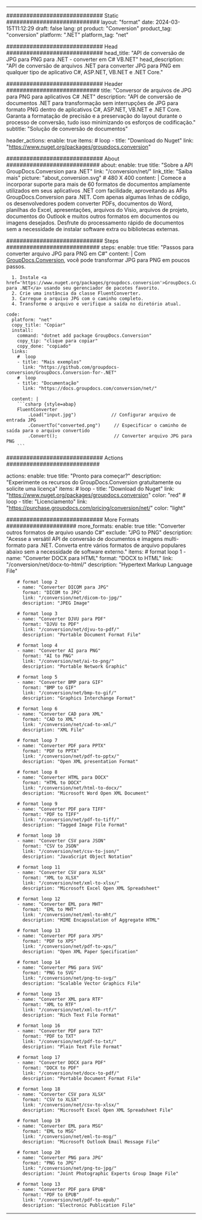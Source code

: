  
---
############################# Static ############################
layout: "format"
date: 2024-03-15T11:12:29
draft: false
lang: pt
product: "Conversion"
product_tag: "conversion"
platform: ".NET"
platform_tag: "net"

############################# Head #############################
head_title: "API de conversão de JPG para PNG para .NET - converter em C# VB.NET"
head_description: "API de conversão de arquivos .NET para converter JPG para PNG em qualquer tipo de aplicativo C#, ASP.NET, VB.NET e .NET Core."

############################# Header ############################
title: "Conversor de arquivos de JPG para PNG para aplicativos C# .NET" 
description: "API de conversão de documentos .NET para transformação sem interrupções de JPG para formato PNG dentro de aplicativos C#, ASP.NET, VB.NET e .NET Core. Garanta a formatação de precisão e a preservação do layout durante o processo de conversão, tudo isso minimizando os esforços de codificação." 
subtitle: "Solução de conversão de documentos" 

header_actions:
  enable: true
  items:
    #  loop
    - title: "Download do Nuget"
      link: "https://www.nuget.org/packages/groupdocs.conversion"


############################# About ############################
about:
    enable: true
    title: "Sobre a API GroupDocs.Conversion para .NET"
    link: "/conversion/net/"
    link_title: "Saiba mais"
    picture: "about_conversion.svg" # 480 X 400
    content: |
      Comece a incorporar suporte para mais de 60 formatos de documentos amplamente utilizados em seus aplicativos .NET com facilidade, aproveitando as APIs GroupDocs.Conversion para .NET. Com apenas algumas linhas de código, os desenvolvedores podem converter PDFs, documentos do Word, planilhas do Excel, apresentações, arquivos do Visio, arquivos de projeto, documentos do Outlook e muitos outros formatos em documentos ou imagens desejados. Desfrute do processamento rápido de documentos sem a necessidade de instalar software extra ou bibliotecas externas.


############################# Steps ############################
steps:
    enable: true
    title: "Passos para converter arquivo JPG para PNG em C#" 
    content: |
      Com <a href='https://products.groupdocs.com/conversion/net/'>GroupDocs.Conversion</a>, você pode transformar JPG para PNG em poucos passos.
      
      1. Instale <a href='https://www.nuget.org/packages/groupdocs.conversion'>GroupDocs.Conversion para .NET</a> usando seu gerenciador de pacotes favorito. 
      2. Crie uma instância da classe FluentConverter.  
      3. Carregue o arquivo JPG com o caminho completo. 
      4. Transforme o arquivo e verifique a saída no diretório atual. 
   
    code:
      platform: "net"
      copy_title: "Copiar"
      install:
        command: "dotnet add package GroupDocs.Conversion"
        copy_tip: "clique para copiar"
        copy_done: "copiado"
      links:
        #  loop
        - title: "Mais exemplos"
          link: "https://github.com/groupdocs-conversion/GroupDocs.Conversion-for-.NET"
        #  loop
        - title: "Documentação"
          link: "https://docs.groupdocs.com/conversion/net/"
          
      content: |
        ```csharp {style=abap}
        FluentConverter
            .Load("input.jpg")             // Configurar arquivo de entrada JPG
            .ConvertTo("converted.png")     // Especificar o caminho de saída para o arquivo convertido
            .Convert();                     // Converter arquivo JPG para PNG        
        ```            

############################# Actions ############################

actions:
  enable: true
  title: "Pronto para começar?"
  description: "Experimente os recursos do GroupDocs.Conversion gratuitamente ou solicite uma licença"
  items:
    #  loop
    - title: "Download do Nuget"
      link: "https://www.nuget.org/packages/groupdocs.conversion"
      color: "red"
        #  loop
    - title: "Licenciamento"
      link: "https://purchase.groupdocs.com/pricing/conversion/net/"
      color: "light"


############################# More Formats #####################
more_formats:
    enable: true
    title: "Converter outros formatos de arquivo usando C#"
    exclude: "JPG to PNG"
    description: "Acesse a versátil API de conversão de documentos e imagens multi-formato para .NET. Converta entre vários formatos de arquivo populares abaixo sem a necessidade de software externo."
    items: 
        # format loop 1
        - name: "Converter DOCX para HTML"
          format: "DOCX to HTML"
          link: "/conversion/net/docx-to-html/"
          description: "Hypertext Markup Language File" 

        # format loop 2
        - name: "Converter DICOM para JPG" 
          format: "DICOM to JPG"
          link: "/conversion/net/dicom-to-jpg/"
          description: "JPEG Image" 

        # format loop 3
        - name: "Converter DJVU para PDF"
          format: "DJVU to PDF"
          link: "/conversion/net/djvu-to-pdf/"
          description: "Portable Document Format File" 

        # format loop 4
        - name: "Converter AI para PNG"
          format: "AI to PNG"
          link: "/conversion/net/ai-to-png/"
          description: "Portable Network Graphic" 

        # format loop 5
        - name: "Converter BMP para GIF"
          format: "BMP to GIF"
          link: "/conversion/net/bmp-to-gif/"
          description: "Graphics Interchange Format"

        # format loop 6
        - name: "Converter CAD para XML"
          format: "CAD to XML"
          link: "/conversion/net/cad-to-xml/"
          description: "XML File"

        # format loop 7
        - name: "Converter PDF para PPTX"
          format: "PDF to PPTX"
          link: "/conversion/net/pdf-to-pptx/"
          description: "Open XML presentation Format"

        # format loop 8
        - name: "Converter HTML para DOCX"
          format: "HTML to DOCX"
          link: "/conversion/net/html-to-docx/"
          description: "Microsoft Word Open XML Document"

        # format loop 9
        - name: "Converter PDF para TIFF"
          format: "PDF to TIFF"
          link: "/conversion/net/pdf-to-tiff/"
          description: "Tagged Image File Format" 

        # format loop 10
        - name: "Converter CSV para JSON" 
          format: "CSV to JSON"
          link: "/conversion/net/csv-to-json/"
          description: "JavaScript Object Notation" 

        # format loop 11
        - name: "Converter CSV para XLSX" 
          format: "XML to XLSX"
          link: "/conversion/net/xml-to-xlsx/"
          description: "Microsoft Excel Open XML Spreadsheet"  
          
        # format loop 12
        - name: "Converter EML para MHT"
          format: "EML to MHT"
          link: "/conversion/net/eml-to-mht/"
          description: "MIME Encapsulation of Aggregate HTML"  
              
        # format loop 13
        - name: "Converter PDF para XPS"
          format: "PDF to XPS"
          link: "/conversion/net/pdf-to-xps/"
          description: "Open XML Paper Specification" 
          
        # format loop 14
        - name: "Converter PNG para SVG"
          format: "PNG to SVG"
          link: "/conversion/net/png-to-svg/"
          description: "Scalable Vector Graphics File" 
          
        # format loop 15
        - name: "Converter XML para RTF"
          format: "XML to RTF"
          link: "/conversion/net/xml-to-rtf/"
          description: "Rich Text File Format"
          
        # format loop 16
        - name: "Converter PDF para TXT"
          format: "PDF to TXT"
          link: "/conversion/net/pdf-to-txt/"
          description: "Plain Text File Format"              
        
        # format loop 17
        - name: "Converter DOCX para PDF"
          format: "DOCX to PDF"
          link: "/conversion/net/docx-to-pdf/"
          description: "Portable Document Format File"
 
        # format loop 18
        - name: "Converter CSV para XLSX"
          format: "CSV to XLSX"
          link: "/conversion/net/csv-to-xlsx/"
          description: "Microsoft Excel Open XML Spreadsheet File"
 
        # format loop 19
        - name: "Converter EML para MSG"
          format: "EML to MSG"
          link: "/conversion/net/eml-to-msg/"
          description: "Microsoft Outlook Email Message File"

        # format loop 20
        - name: "Converter PNG para JPG"
          format: "PNG to JPG"
          link: "/conversion/net/png-to-jpg/"
          description: "Joint Photographic Experts Group Image File"

        # format loop 13
        - name: "Converter PDF para EPUB"
          format: "PDF to EPUB"
          link: "/conversion/net/pdf-to-epub/"
          description: "Electronic Publication File"

---
